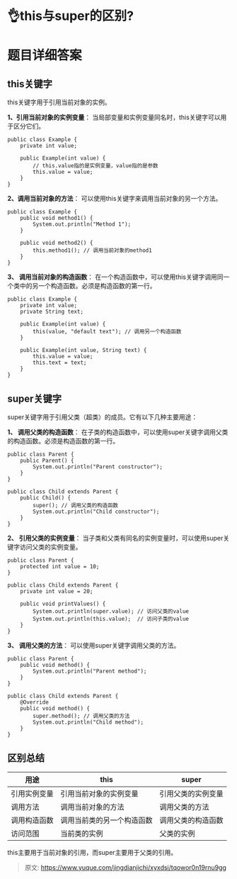 # 👌this与super的区别?

# 题目详细答案
## this关键字
this关键字用于引用当前对象的实例。

**1、引用当前对象的实例变量**： 当局部变量和实例变量同名时，this关键字可以用于区分它们。

```plain
public class Example {
    private int value;

    public Example(int value) {
        // this.value指的是实例变量，value指的是参数
        this.value = value; 
    }
}
```

**2、调用当前对象的方法**： 可以使用this关键字来调用当前对象的另一个方法。

```plain
public class Example {
    public void method1() {
        System.out.println("Method 1");
    }

    public void method2() {
        this.method1(); // 调用当前对象的method1
    }
}
```

**3、 调用当前对象的构造函数**： 在一个构造函数中，可以使用this关键字调用同一个类中的另一个构造函数。必须是构造函数的第一行。

```plain
public class Example {
    private int value;
    private String text;

    public Example(int value) {
        this(value, "default text"); // 调用另一个构造函数
    }

    public Example(int value, String text) {
        this.value = value;
        this.text = text;
    }
}
```

## super关键字
super关键字用于引用父类（超类）的成员。它有以下几种主要用途：

**1、 调用父类的构造函数**： 在子类的构造函数中，可以使用super关键字调用父类的构造函数。必须是构造函数的第一行。

```plain
public class Parent {
    public Parent() {
        System.out.println("Parent constructor");
    }
}

public class Child extends Parent {
    public Child() {
        super(); // 调用父类的构造函数
        System.out.println("Child constructor");
    }
}
```

**2、 引用父类的实例变量**： 当子类和父类有同名的实例变量时，可以使用super关键字访问父类的实例变量。

```plain
public class Parent {
    protected int value = 10;
}

public class Child extends Parent {
    private int value = 20;

    public void printValues() {
        System.out.println(super.value); // 访问父类的value
        System.out.println(this.value);  // 访问子类的value
    }
}
```

**3、 调用父类的方法**： 可以使用super关键字调用父类的方法。

```plain
public class Parent {
    public void method() {
        System.out.println("Parent method");
    }
}

public class Child extends Parent {
    @Override
    public void method() {
        super.method(); // 调用父类的方法
        System.out.println("Child method");
    }
}
```

## 区别总结
| 用途 | this | super |
| --- | --- | --- |
| 引用实例变量 | 引用当前对象的实例变量 | 引用父类的实例变量 |
| 调用方法 | 调用当前对象的方法 | 调用父类的方法 |
| 调用构造函数 | 调用当前类的另一个构造函数 | 调用父类的构造函数 |
| 访问范围 | 当前类的实例 | 父类的实例 |


this主要用于当前对象的引用，而super主要用于父类的引用。



> 原文: <https://www.yuque.com/jingdianjichi/xyxdsi/tqowor0n19rnu9gg>